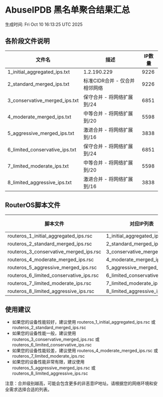 # AbuseIPDB 黑名单聚合结果汇总
生成时间: Fri Oct 10 16:13:25 UTC 2025

## 各阶段文件说明

| 文件名 | 描述 | IP数量 |
|--------|------|--------|
| 1_initial_aggregated_ips.txt | 1.2.190.229 | 9226 |
| 2_standard_merged_ips.txt | 标准CIDR合并 - 仅合并相邻网络 | 9226 |
| 3_conservative_merged_ips.txt | 保守合并 - 将网络扩展到/24 | 6851 |
| 4_moderate_merged_ips.txt | 中等合并 - 将网络扩展到/20 | 5598 |
| 5_aggressive_merged_ips.txt | 激进合并 - 将网络扩展到/16 | 3838 |
| 6_limited_conservative_ips.txt | 保守合并 - 将网络扩展到/24 | 6851 |
| 7_limited_moderate_ips.txt | 中等合并 - 将网络扩展到/20 | 5598 |
| 8_limited_aggressive_ips.txt | 激进合并 - 将网络扩展到/16 | 3838 |

## RouterOS脚本文件

| 脚本文件 | 对应IP列表 | IP数量 |
|----------|------------|--------|
| routeros_1_initial_aggregated_ips.rsc | 1_initial_aggregated_ips.txt | 9226 |
| routeros_2_standard_merged_ips.rsc | 2_standard_merged_ips.txt | 9226 |
| routeros_3_conservative_merged_ips.rsc | 3_conservative_merged_ips.txt | 6851 |
| routeros_4_moderate_merged_ips.rsc | 4_moderate_merged_ips.txt | 5598 |
| routeros_5_aggressive_merged_ips.rsc | 5_aggressive_merged_ips.txt | 3838 |
| routeros_6_limited_conservative_ips.rsc | 6_limited_conservative_ips.txt | 6851 |
| routeros_7_limited_moderate_ips.rsc | 7_limited_moderate_ips.txt | 5598 |
| routeros_8_limited_aggressive_ips.rsc | 8_limited_aggressive_ips.txt | 3838 |

## 使用建议

- 如果您的设备性能较好，建议使用 routeros_1_initial_aggregated_ips.rsc 或 routeros_2_standard_merged_ips.rsc
- 如果您的设备性能一般，建议使用 routeros_3_conservative_merged_ips.rsc 或 routeros_6_limited_conservative_ips.rsc
- 如果您的设备性能较差，建议使用 routeros_4_moderate_merged_ips.rsc 或 routeros_7_limited_moderate_ips.rsc
- 如果您的设备性能非常有限，建议使用 routeros_5_aggressive_merged_ips.rsc 或 routeros_8_limited_aggressive_ips.rsc

注意：合并级别越高，可能会包含更多的非恶意IP地址。请根据您的网络环境和安全需求选择合适的列表。
